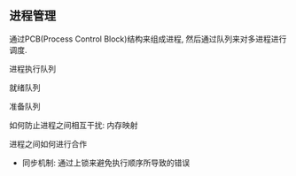 ## 进程管理

通过PCB(Process Control Block)结构来组成进程, 然后通过队列来对多进程进行调度.

进程执行队列

就绪队列

准备队列

如何防止进程之间相互干扰: 内存映射

进程之间如何进行合作

* 同步机制: 通过上锁来避免执行顺序所导致的错误


